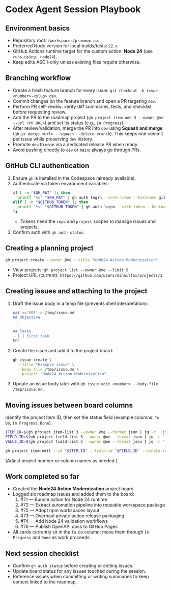 # Codex Agent Session Playbook

## Environment basics
- Repository root: `/workspaces/proxmox-api`
- Preferred Node version for local builds/tests: `22.x`
- GitHub Actions runtime target for the custom action: **Node 24** (use `runs.using: node24`).
- Keep edits ASCII-only unless existing files require otherwise.

## Branching workflow
- Create a fresh feature branch for every issue: `git checkout -b issue-<number>-<slug> dev`.
- Commit changes on the feature branch and open a PR targeting `dev`.
- Perform PR self-review: verify diff summaries, tests, and checklist before requesting review.
- Add the PR to the roadmap project (`gh project item-add 3 --owner @me --url <PR URL>`) and set its status (e.g., `In Progress`).
- After review/validation, merge the PR into `dev` using **Squash and merge** (`gh pr merge <url> --squash --delete-branch`). This keeps one commit per issue while preserving `dev` history.
- Promote `dev` to `main` via a dedicated release PR when ready.
- Avoid pushing directly to `dev` or `main`; always go through PRs.

## GitHub CLI authentication
1. Ensure `gh` is installed in the Codespace (already available).
2. Authenticate via token environment variables:
   ```bash
   if [ -n "$GH_PAT" ]; then
     printf '%s' "$GH_PAT" | gh auth login --with-token --hostname github.com
   elif [ -n "$GITHUB_TOKEN" ]; then
     printf '%s' "$GITHUB_TOKEN" | gh auth login --with-token --hostname github.com
   fi
   ```
   - Tokens need the `repo` and `project` scopes to manage issues and projects.
3. Confirm auth with `gh auth status`.

## Creating a planning project
```bash
gh project create --owner @me --title "Node24 Action Modernization"
```
- View projects: `gh project list --owner @me --limit 5`
- Project URL (current): `https://github.com/users/mihailfox/projects/3`

## Creating issues and attaching to the project
1. Draft the issue body in a temp file (prevents shell interpretation):
   ```bash
   cat <<'EOF' > /tmp/issue.md
   ## Objective
   ...

   ## Tasks
   - [ ] First task
   EOF
   ```
2. Create the issue and add it to the project board:
   ```bash
   gh issue create \
     --title "Example issue" \
     --body-file /tmp/issue.md \
     --project "Node24 Action Modernization"
   ```
3. Update an issue body later with `gh issue edit <number> --body-file /tmp/issue.md`.

## Moving issues between board columns
Identify the project item ID, then set the status field (example columns: `To Do`, `In Progress`, `Done`).
```bash
ITEM_ID=$(gh project item-list 3 --owner @me --format json | jq -r '.items[] | select(.content.number==71) | .id')
FIELD_ID=$(gh project field-list 3 --owner @me --format json | jq -r '.fields[] | select(.name=="Status") | .id')
VALUE_ID=$(gh project field-list 3 --owner @me --format json | jq -r '.fields[] | select(.name=="Status") | .options[] | select(.name=="In Progress") | .id')

gh project item-edit --id "$ITEM_ID" --field-id "$FIELD_ID" --single-select-option-id "$VALUE_ID"
```
(Adjust project number or column names as needed.)

## Work completed so far
- Created the **Node24 Action Modernization** project board.
- Logged six roadmap issues and added them to the board:
  1. #71 — Bundle action for Node 24 runtime
  2. #72 — Extract automation pipeline into reusable workspace package
  3. #75 — Adopt npm workspaces layout
  4. #73 — Overhaul private action release packaging
  5. #74 — Add Node 24 validation workflows
  6. #76 — Publish OpenAPI docs to GitHub Pages
- All cards currently sit in the `To Do` column; move them through `In Progress` and `Done` as work proceeds.

## Next session checklist
- Confirm `gh auth status` before creating or editing issues.
- Update board status for any issues touched during the session.
- Reference issues when committing or writing summaries to keep context linked to the roadmap.
